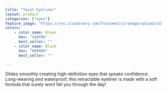 ```yaml
---
title: "Twist Eyeliner"
layout: product
categories: ["eyes"]
feature_image: "https://res.cloudinary.com/fscosmetics/image/upload/v1540251426/twist-eyeliner.jpg"
colors:
    - color_name: Brown
      hex: "2a0f06"
      best_seller: ""
    - color_name: Black
      hex: "000000"
      best_seller: ""    
   
---
```

Glides smoothly creating high-definition eyes that speaks confidence. Long-wearing and waterproof, this retractable eyeliner is made with a soft formula that surely wont fail you through the day!


